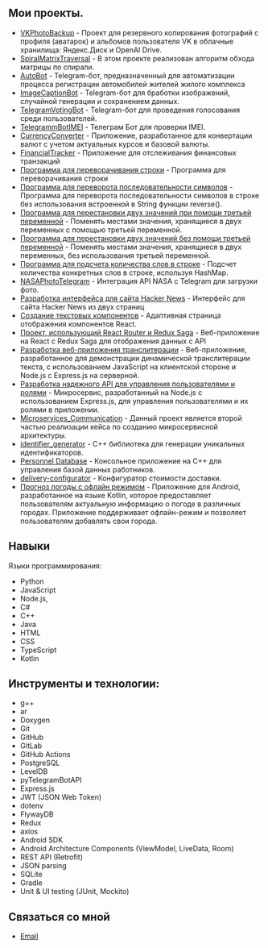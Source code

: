 ## Мои проекты.

- [VKPhotoBackup](https://github.com/pyLexxDramma/VKPhotoBackup) - Проект для резервного копирования фотографий с профиля (аватарок) и альбомов пользователя VK в облачные хранилища: Яндекс.Диск и OpenAI Drive.
- [SpiralMatrixTraversal](https://github.com/pyLexxDramma/SpiralMatrixTraversal) -  В этом проекте реализован алгоритм обхода матрицы по спирали.
- [AutoBot](https://github.com/pyLexxDramma/AutoBot) - Telegram-бот, предназначенный для автоматизации процесса регистрации автомобилей жителей жилого комплекса
- [ImageCaptionBot](https://github.com/pyLexxDramma/ImageCaptionBot) - Telegram-бот для бработки изображений, случайной генерации и сохранением данных.
- [TelegramVotingBot](https://github.com/pyLexxDramma/TelegramVotingBot) - Telegram-бот для проведения голосования среди пользователей.
- [TelegrammBotIMEI](https://github.com/pyLexxDramma/TelegramBotIMEI) - Телеграм Бот для проверки IMEI.
- [CurrencyConverter](https://github.com/pyLexxDramma/CurrencyConverter) - Приложение, разработанное для конвертации валют с учетом актуальных курсов и базовой валюты.
- [FinancialTracker](https://github.com/pyLexxDramma/FinancialTracker) - Приложение для отслеживания финансовых транзакций
- [Программа для переворачивания строки](https://github.com/pyLexxDramma/reverse_string) - Программа для переворачивания строки
- [Программа для переворота последовательности символов](https://github.com/pyLexxDramma/reverse_character_sequence) - Программа для переворота последовательности символов в строке без использования встроенной в String функции reverse().
- [Программа для перестановки двух значений при помощи третьей переменной](https://github.com/pyLexxDramma/swap_values) - Поменять местами значения, хранящиеся в двух переменных с помощью третьей переменной.
- [Программа для перестановки двух значений без помощи третьей переменной](https://github.com/pyLexxDramma/swap_values_without_temp) - Поменять местами значения, хранящиеся в двух переменных, без использования третьей переменной.
- [Программа для подсчета количества слов в строке](https://github.com/pyLexxDramma/word_count) - Подсчет количества конкретных слов в строке, используя HashMap.
- [NASAPhotoTelegram](https://github.com/pyLexxDramma/NASAPhotoTelegram) - Интеграция API NASA с Telegram для загрузки фото.
- [Разработка интерфейса для сайта Hacker News](https://github.com/pyLexxDramma/hacker_news) - Интерфейс для сайта Hacker News из двух страниц
- [Создание текстовых компонентов](https://github.com/pyLexxDramma/ReactComponentList) - Адаптивная страница отображения компонентов React.
- [Проект, использующий React Router и Redux Saga](https://github.com/pyLexxDramma/ReactComponentList) - Веб-приложение на React с Redux Saga для отображения данных с API
- [Разработка веб-приложения транслитерации](https://github.com/pyLexxDramma/WebTransliteration) - Веб-приложение, разработанное для демонстрации динамической транслитерации текста, с использованием JavaScript на клиентской стороне и Node.js с Express.js на серверной. 
- [Разработка надежного API для управления пользователями и ролями](https://github.com/pyLexxDramma/UserService) - Микросервис, разработанный на Node.js с использованием Express.js, для управления пользователями и их ролями в приложении.
- [Microservices_Communication](https://github.com/pyLexxDramma/Microservices_Communication)  - Данный проект является второй частью реализации кейса по созданию микросервисной архитектуры.
- [identifier_generator](https://github.com/pyLexxDramma/identifier_generator) - C++ библиотекa для генерации уникальных идентификаторов.
- [Personnel Database](https://github.com/pyLexxDramma/WorkersDatabase) - Консольное приложение на C++ для управления базой данных работников.
- [delivery-configurator](https://github.com/pyLexxDramma/delivery-configurator) - Конфигуратор стоимости доставки.
- [Прогноз погоды с офлайн режимом](https://github.com/pyLexxDramma/WeatherApp) - Приложение для Android, разработанное на языке Kotlin, которое предоставляет пользователям актуальную информацию о погоде в различных городах. Приложение поддерживает офлайн-режим и позволяет пользователям добавлять свои города.

## Навыки
Языки программирования:

- Python
- JavaScript
- Node.js,
- C#
- C++
- Java
- HTML
- CSS
- TypeScript
- Kotlin
  
## Инструменты и технологии:

- g++
- ar
- Doxygen
- Git
- GitHub
- GitLab
- GitHub Actions
- PostgreSQL
- LevelDB
- pyTelegramBotAPI
- Express.js
- JWT (JSON Web Token)
- dotenv
- FlywayDB
- Redux
- axios
- Android SDK
- Android Architecture Components (ViewModel, LiveData, Room)
- REST API (Retrofit)
- JSON parsing
- SQLite
- Gradle
- Unit & UI testing (JUnit, Mockito)


  
## Связаться со мной
- [Email](lexxdramma@vk.com)
